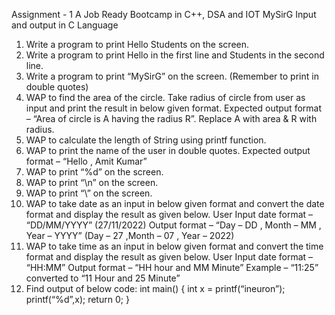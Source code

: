 Assignment - 1 A Job Ready Bootcamp in C++, DSA and IOT MySirG
Input and output in C Language
1. Write a program to print Hello Students on the screen.
2. Write a program to print Hello in the first line and Students in the second line.
3. Write a program to print “MySirG” on the screen. (Remember to print in double quotes)
4. WAP to find the area of the circle. Take radius of circle from user as input and print the 
result in below given format.
Expected output format – “Area of circle is A having the radius R”. Replace A with area 
& R with radius.
5. WAP to calculate the length of String using printf function.
6. WAP to print the name of the user in double quotes.
Expected output format – “Hello , Amit Kumar”
7. WAP to print “%d” on the screen.
8. WAP to print “\n” on the screen.
9. WAP to print “\\” on the screen.
10. WAP to take date as an input in below given format and convert the date format and 
display the result as given below.
User Input date format – “DD/MM/YYYY” (27/11/2022)
Output format –
“Day – DD , Month – MM , Year – YYYY” (Day – 27 ,Month – 07 , Year – 2022)
11. WAP to take time as an input in below given format and convert the time format and 
display the result as given below.
User Input date format – “HH:MM”
Output format – “HH hour and MM Minute”
Example –
“11:25” converted to “11 Hour and 25 Minute”
12. Find output of below code:
int main()
{ 
int x = printf(“ineuron”);
printf(“%d”,x);
return 0;
}

